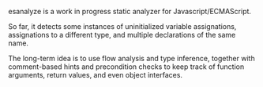 esanalyze is a work in progress static analyzer for Javascript/ECMAScript.

So far, it detects some instances of uninitialized variable assignations,
assignations to a different type, and multiple declarations of the same name.

The long-term idea is to use flow analysis and type inference, together with
comment-based hints and precondition checks to keep track of function arguments,
return values, and even object interfaces.
